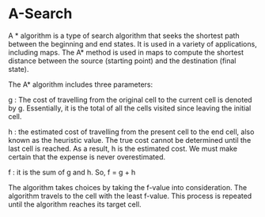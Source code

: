# A-Search
A * algorithm is a type of search algorithm that seeks the shortest path between the beginning and end states. It is used in a variety of applications, including maps.  The A* method is used in maps to compute the shortest distance between the source (starting point) and the destination (final state).

The A* algorithm includes three parameters:

g :  The cost of travelling from the original cell to the current cell is denoted by g. Essentially, it is the total of all the cells visited since leaving the initial cell.

h : the estimated cost of travelling from the present cell to the end cell, also known as the heuristic value. The true cost cannot be determined until the last cell is reached. As a result, h is the estimated cost. We must make certain that the expense is never overestimated.

f : it is the sum of g and h. So, f = g + h

The algorithm takes choices by taking the f-value into consideration. The algorithm travels to the cell with the least f-value. This process is repeated until the algorithm reaches its target cell.


